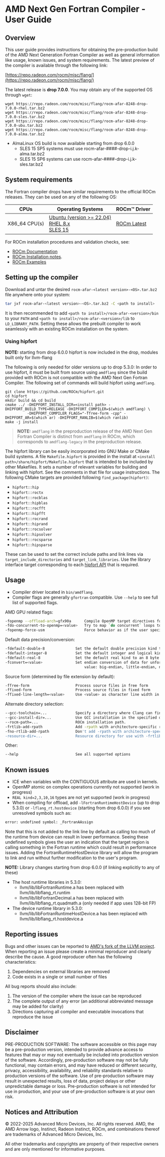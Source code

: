 # AMD Next Gen Fortran Compiler - User Guide

## Overview

This user guide provides instructions for obtaining the pre-production build of the AMD Next Generation Fortran Compiler
as well as general information like usage, known issues, and system requirements. The latest preview of
the compiler is available through the following link:

[https://repo.radeon.com/rocm/misc/flang/](https://repo.radeon.com/rocm/misc/flang/)

The latest release is **drop 7.0.0**. You may obtain any of the supported OS through `wget`:

```shell
wget https://repo.radeon.com/rocm/misc/flang/rocm-afar-8248-drop-7.0.0-rhel.tar.bz2
wget https://repo.radeon.com/rocm/misc/flang/rocm-afar-8248-drop-7.0.0-sles.tar.bz2
wget https://repo.radeon.com/rocm/misc/flang/rocm-afar-8248-drop-7.0.0-ubu.tar.bz2
wget https://repo.radeon.com/rocm/misc/flang/rocm-afar-8248-drop-7.0.0-alma.tar.bz2
```
- AlmaLinux OS build is now available starting from drop 6.0.0
    - SLES 15 SP5 systems must use rocm-afar-####-drop-i.j.k-alma.tar.bz2
    - SLES 15 SP6 systems can  use rocm-afar-####-drop-i.j.k-sles.tar.bz2
      
## System requirements

The Fortran compiler drops have similar requirements to the official ROCm releases.
They can be used on any of the following OS:

| CPUs | Operating Systems | ROCm™ Driver |
|----  |-----------------  |------------------ |
| X86_64 CPU(s) | [Ubuntu (version >= 22.04) <br> RHEL 8.x <br>  SLES 15 ](https://rocm.docs.amd.com/projects/install-on-linux/en/latest/reference/system-requirements.html#supported-operating-systems) | [ROCm Latest](https://rocm.docs.amd.com/en/latest/) |

For ROCm installation procedures and validation checks, see:

* [ROCm Documentation](https://rocm.docs.amd.com)
* [ROCm Installation notes](https://rocm.docs.amd.com/projects/install-on-linux/en/latest/).
* [ROCm Examples](https://github.com/amd/rocm-examples)

## Setting up the compiler

Download and untar the desired `rocm-afar-<latest version>-<OS>.tar.bz2` file anywhere onto your system:

```bash
tar jxf rocm-afar-<latest version>-<OS>.tar.bz2 -C <path to install>
```

It is then recommended to add `<path to install>/rocm-afar-<version>/bin` to your `PATH` and `<path to install>/rocm-afar-<version>/lib`
to `LD_LIBRARY_PATH`. Setting these allows the prebuilt compiler to work seamlessly with an existing ROCm installation on the system.

### Using hipfort
**NOTE:**  starting from drop 6.0.0 hipfort is now included in the drop, modules built only for llvm-flang

The following is only needed for older versions up to drop 5.3.0:
In order to use hipfort, it must be built from source using `amdflang` since the build provided with ROCm is not compatible with the AMD Next Gen Fortran Compiler.
The following set of commands will build hipfort using `amdflang`.

```shell
git clone https://github.com/ROCm/hipfort.git
cd hipfort
mkdir build && cd build
cmake ../ -DHIPFORT_INSTALL_DIR=<install path> -DHIPFORT_BUILD_TYPE=RELEASE -DHIPFORT_COMPILER=$(which amdflang) \
          -DHIPFORT_COMPILER_FLAGS="-ffree-form -cpp" -DHIPFORT_AR=$(which ar) -DHIPFORT_RANLIB=$(which ranlib)
make -j install
```

>**NOTE:** `amdflang` in the preproduction release of the AMD Next Gen Fortran Compiler is distinct from `amdflang` in ROCm, which corresponds to `amdflang-legacy` in the preproduction release.

The hipfort library can be easily incorporated into GNU Make or CMake build systems.
A file `Makefile.hipfort` is provided in the install at `<install path>/share/hipfort/Makefile.hipfort` that is intended to be included by other Makefiles.
It sets a number of relevant variables for building and linking with hipfort.
See the comments in that file for usage instructions.
The following CMake targets are provided following `find_package(hipfort)`:

- `hipfort::hip`
- `hipfort::roctx`
- `hipfort::rocblas`
- `hipfort::hipblas`
- `hipfort::rocfft`
- `hipfort::hipfft`
- `hipfort::rocrand`
- `hipfort::hiprand`
- `hipfort::rocsolver`
- `hipfort::hipsolver`
- `hipfort::rocsparse`
- `hipfort::hipsparse`

These can be used to set the correct include paths and link lines via `target_include_directories` and `target_link_libraries`.
Use the library interface target corresponding to each [hipfort API](https://rocm.docs.amd.com/projects/hipfort/en/latest/doxygen/html/pages.html) that is required.

## Usage

- Compiler driver located in `bin/amdflang`.
- Compiler flags are generally `gfortran` compatible.  Use `--help` to see full list of supported flags.

AMD GPU related flags:

```bash
-fopenmp --offload-arch=gfx90a      Compile OpenMP target directives for a given GPU (e.g. gfx90a/MI250)
-fdo-concurrent-to-openmp=<value>   Try to map `do concurrent` loops to OpenMP [none|host|device]
-fopenmp-force-usm                  Force behavior as if the user specified pragma omp requires unified_shared_memory
 ```

Default data precision/conversion:

```bash
-fdefault-double-8              Set the default double precision kind to an 8 byte wide type
-fdefault-integer-8             Set the default integer and logical kind to an 8 byte wide type
-fdefault-real-8                Set the default real kind to an 8 byte wide type
-fconvert=<value>               Set endian conversion of data for unformatted files
                                    value: big-endian, little-endian, native
 ```

Source form (determined by file extension by default):

```bash
-ffree-form                     Process source files in free form
-ffixed-form                    Process source files in fixed form
-ffixed-line-length=<value>     Use <value> as character line width in fixed mode
```

Alternate directory selection:

```bash
--gcc-toolchain=...             Specify a directory where Clang can find 'include' and 'lib*'
--gcc-install-dir=...           Use GCC installation in the specified directory.
--rocm-path=...                 ROCm installation path.
-frtlib-add-rpath               Add -rpath with architecture-specific resource directory to the linker flags.
-fno-rtlib-add-rpath            Don't add -rpath with architecture-specific resource directory to the linker flags.
-resource-dir=...               Resource directory for use with -frtlib-add-rpath
 ```

Other:

```bash
--help                          See all supported options
```

## Known issues

- ICE when variables with the CONTIGUOUS attribute are used in kernels.
- OpenMP atomic on complex operations currently not supported (work in progress)
- `REAL kind=2,3,10,16` types are not yet supported (work in progress)
- When compiling for offload, add `-lFortranRuntimeHostDevice` (up to  drop 5.3.0) or `-lflang_rt.hostdevice` (starting from drop 6.0.0) if you see unresolved symbols such as:
```bash
error: undefined symbol: _FortranAAssign
```

Note that this is not added to the link line by default as calling too much of the runtime from device can result in lower performance.
Seeing these undefined symbols gives the user an indication that the target region is calling something in the Fortran runtime which could
result in performance issues. Adding the FortranRuntimeHostDevice library will allow the program to link and run without further
modification to the user's program.

**NOTE:** Library changes starting from drop 6.0.0 (if linking explicitly to any of these)
- The host runtime libraries in 5.3.0:
    -  llvm/lib/libFortranRuntime.a has been replaced with llvm/lib/libflang_rt.runtim
    -  llvm/lib/libFortranDecimal.a has been replaced with llvm/lib/libflang_rt.quadmath.a (only needed if app uses 128-bit FP)
- The device runtime library in 5.3.0:
    - llvm/lib/libFortranRuntimeHostDevice.a has been replaced with llvm/lib/libflang_rt.hostdevice.a
      
## Reporting issues

Bugs and other issues can be reported to [AMD's fork of the LLVM project](https://github.com/ROCm/llvm-project/issues).
When reporting an issue please create a minimal reproducer and clearly describe the cause.
A good reproducer often has the following characteristics:

1. Dependencies on external libraries are removed
2. Code exists in a single or small number of files

All bug reports should also include:

1. The version of the compiler where the issue can be reproduced
2. The complete output of any error (an additional abbreviated message may be added for clarity)
3. Directions capturing all compiler and executable invocations that reproduce the issue

## Disclaimer

PRE-PRODUCTION SOFTWARE:  The software accessible on this page may be a pre-production version, intended to provide advance access to features
that may or may not eventually be included into production version of the software.  Accordingly, pre-production software may not be fully
functional, may contain errors, and may have reduced or different security, privacy, accessibility, availability, and reliability standards
relative to production versions of the software. Use of pre-production software may result in unexpected results, loss of data, project delays
or other unpredictable damage or loss.  Pre-production software is not intended for use in production, and your use of pre-production software
is at your own risk.

## Notices and Attribution

© 2022-2025 Advanced Micro Devices, Inc. All rights reserved. AMD, the AMD Arrow logo, Instinct, Radeon Instinct, ROCm, and combinations thereof are trademarks of Advanced Micro Devices, Inc.

All other trademarks and copyrights are property of their respective owners and are only mentioned for informative purposes.

